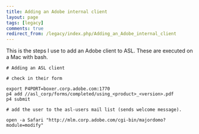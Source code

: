 ```yaml
---
title: Adding an Adobe internal client
layout: page
tags: [legacy]
comments: true
redirect_from: /legacy/index.php/Adding_an_Adobe_internal_client
---
```

This is the steps I use to add an Adobe client to ASL. These are executed on a Mac with bash.

```
# Adding an ASL client

# check in their form

export P4PORT=boxer.corp.adobe.com:1770
p4 add //asl_corp/forms/completed/using_<product>_<version>.pdf
p4 submit

# add the user to the asl-users mail list (sends welcome message).

open -a Safari "http://mlm.corp.adobe.com/cgi-bin/majordomo?module=modify"
```
